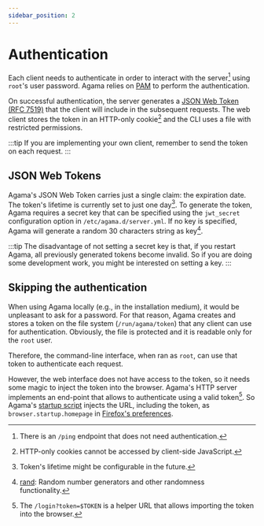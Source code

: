 ```yaml
---
sidebar_position: 2
---
```


# Authentication

Each client needs to authenticate in order to interact with the server[^ping] using `root`'s user
password. Agama relies on [PAM](https://en.wikipedia.org/wiki/Linux_PAM) to perform the authentication.

On successful authentication, the server generates a [JSON Web Token (RFC 7519)][jwt] that the client
will include in the subsequent requests. The web client stores the token in an HTTP-only
cookie[^http-only] and the CLI uses a file with restricted permissions.

:::tip
If you are implementing your own client, remember to send the token on each request.
:::

[^ping]: There is an `/ping` endpoint that does not need authentication.

[^http-only]: HTTP-only cookies cannot be accessed by client-side JavaScript.

## JSON Web Tokens

Agama's JSON Web Token carries just a single claim: the expiration date. The token's lifetime is
currently set to just one day[^lifetime]. To generate the token, Agama requires a secret key that
can be specified using the `jwt_secret` configuration option in `/etc/agama.d/server.yml`. If no key
is specified, Agama will generate a random 30 characters string as key[^rand].

:::tip
The disadvantage of not setting a secret key is that, if you restart Agama, all previously generated
tokens become invalid. So if you are doing some development work, you might be interested on setting
a key.
:::

[^lifetime]: Token's lifetime might be configurable in the future.

[^rand]: [rand](https://crates.io/crates/rand): Random number generators and other randomness functionality.

## Skipping the authentication

When using Agama locally (e.g., in the installation medium), it would be unpleasant to ask for a
password. For that reason, Agama creates and stores a token on the file system (`/run/agama/token`)
that any client can use for authentication. Obviously, the file is protected and it is readable only
for the `root` user.

Therefore, the command-line interface, when ran as `root`, can use that token to authenticate each request.

However, the web interface does not have access to the token, so it needs some magic to inject the
token into the browser. Agama's HTTP server implements an end-point that allows to authenticate
using a valid token[^login-from-token]. So Agama's [startup
script](https://github.com/openSUSE/agama/blob/1ca19ace4ae918029bbecb3c1956bccfcb8626ce/live/root/root/.icewm/startup#L8)
injects the URL, including the token, as `browser.startup.homepage` in [Firefox's
preferences](https://github.com/openSUSE/agama/blob/1ca19ace4ae918029bbecb3c1956bccfcb8626ce/live/root/.mozilla/firefox/profile/user.js.template#L10).

[jwt]: https://jwt.io

[^login-from-token]:
    The `/login?token=$TOKEN` is a helper URL that allows importing the token into
    the browser.
